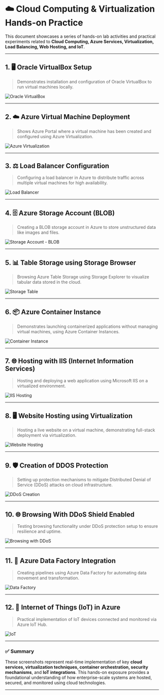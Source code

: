 # ☁️ Cloud Computing & Virtualization Hands-on Practice

This document showcases a series of hands-on lab activities and practical experiments related to **Cloud Computing, Azure Services, Virtualization, Load Balancing, Web Hosting, and IoT**.

---

## 1. 🖥️ Oracle VirtualBox Setup

> Demonstrates installation and configuration of Oracle VirtualBox to run virtual machines locally.

![Oracle VirtualBox](https://github.com/user-attachments/assets/5a17ce0f-e49c-497b-9e00-6114296a11df)

---

## 2. ☁️ Azure Virtual Machine Deployment

> Shows Azure Portal where a virtual machine has been created and configured using Azure Virtualization.

![Azure Virtualization](https://github.com/user-attachments/assets/7af5048d-059b-4a84-8549-310efae3dacc)

---

## 3. ⚖️ Load Balancer Configuration

> Configuring a load balancer in Azure to distribute traffic across multiple virtual machines for high availability.

![Load Balancer](https://github.com/user-attachments/assets/df4c2368-826f-4883-b04d-f5f3d866a961)

---

## 4. 🗄️ Azure Storage Account (BLOB)

> Creating a BLOB storage account in Azure to store unstructured data like images and files.

![Storage Account - BLOB](https://github.com/user-attachments/assets/5a7a1627-b32a-4c09-9771-a33f4467c5f0)

---

## 5. 📊 Table Storage using Storage Browser

> Browsing Azure Table Storage using Storage Explorer to visualize tabular data stored in the cloud.

![Storage Table](https://github.com/user-attachments/assets/4878dbed-faa5-4780-bf29-ed36e220f224)

---

## 6. 📦 Azure Container Instance

> Demonstrates launching containerized applications without managing virtual machines, using Azure Container Instances.

![Container Instance](https://github.com/user-attachments/assets/71c51e91-49a5-42e7-a2ec-401624ef3afc)

---

## 7. 🌐 Hosting with IIS (Internet Information Services)

> Hosting and deploying a web application using Microsoft IIS on a virtualized environment.

![IIS Hosting](https://github.com/user-attachments/assets/a65ff39a-ad85-4e7c-8e2c-885b245e0312)

---

## 8. 🖥️ Website Hosting using Virtualization

> Hosting a live website on a virtual machine, demonstrating full-stack deployment via virtualization.

![Website Hosting](https://github.com/user-attachments/assets/4e2e2ec3-5894-41f0-a75b-442a4e1ddba7)

---

## 9. 🛡️ Creation of DDOS Protection

> Setting up protection mechanisms to mitigate Distributed Denial of Service (DDoS) attacks on cloud infrastructure.

![DDoS Creation](https://github.com/user-attachments/assets/3f228193-4153-44e9-9bca-eb49ad287188)

---

## 10. 🌐 Browsing With DDoS Shield Enabled

> Testing browsing functionality under DDoS protection setup to ensure resilience and uptime.

![Browsing with DDoS](https://github.com/user-attachments/assets/92055d93-c4f8-44c4-b9db-b0ca934774f0)

---

## 11. 🔄 Azure Data Factory Integration

> Creating pipelines using Azure Data Factory for automating data movement and transformation.

![Data Factory](https://github.com/user-attachments/assets/fca07b61-b738-496b-9f28-3f6d8919616f)

---

## 12. 🤖 Internet of Things (IoT) in Azure

> Practical implementation of IoT devices connected and monitored via Azure IoT Hub.

![IoT](https://github.com/user-attachments/assets/4473fc0f-452c-45ff-9555-6dd624391421)

---

### ✅ Summary

These screenshots represent real-time implementation of key **cloud services, virtualization techniques, container orchestration, security mechanisms**, and **IoT integrations**. This hands-on exposure provides a foundational understanding of how enterprise-scale systems are hosted, secured, and monitored using cloud technologies.

---

